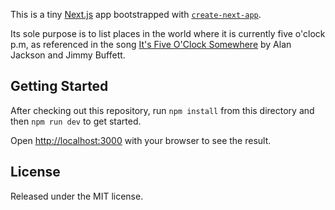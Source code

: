 This is a tiny [Next.js](https://nextjs.org/) app bootstrapped with [`create-next-app`](https://github.com/vercel/next.js/tree/canary/packages/create-next-app).

Its sole purpose is to list places in the world where it is currently five o'clock p.m, as referenced in the song [It's Five O'Clock Somewhere](https://en.wikipedia.org/wiki/It%27s_Five_O%27Clock_Somewhere) by Alan Jackson and Jimmy Buffett.

## Getting Started

After checking out this repository, run `npm install` from this directory and then `npm run dev` to get started.

Open [http://localhost:3000](http://localhost:3000) with your browser to see the result.

## License

Released under the MIT license.

